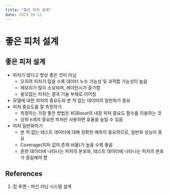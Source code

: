 ```yaml
---
title: "좋은 피처 설계"
date: 2023-10-12
---
```


# 좋은 피처 설계

## 좋은 피처 설계

- 피처가 많다고 항상 좋은 것이 아님
  - 오히려 피처가 많을 수록 데이터 누수 가능성 및 과적합 가능성이 높음
  - 메모리가 많이 소요되며, 레이턴시가 증가함
  - 쓸모없는 피처는 결국 기술 부채로 이어짐
- 모델에 대한 피처의 중요도와 본 적 없는 데이터의 일반화가 중요
- 피처 중요도를 잘 측정하기
  - 측정하는 가장 좋은 방법은 XGBoost의 내장 피처 중요도 함수를 이용하는 것
  - 상위 n개의 중요한 피처만 사용하면 효율을 높일 수 있음
- 피처 일반화하기
  - 본 적 없는 테스트 데이터에 대해 정확한 예측이 중요하므로, 일반화 성능이 중요
  - Coverage(피처 값의 존재 비율)가 높을 수록 좋음
  - 훈련 데이터에 나타나는 피처의 분포와, 테스트 데이터에 나타나는 피처의 분포가 동일해야 함

## References

1. 칩 후옌 - 머신 러닝 시스템 설계
